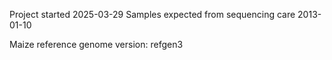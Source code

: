Project started 2025-03-29
Samples expected from sequencing care 2013-01-10


Maize reference genome version: refgen3

